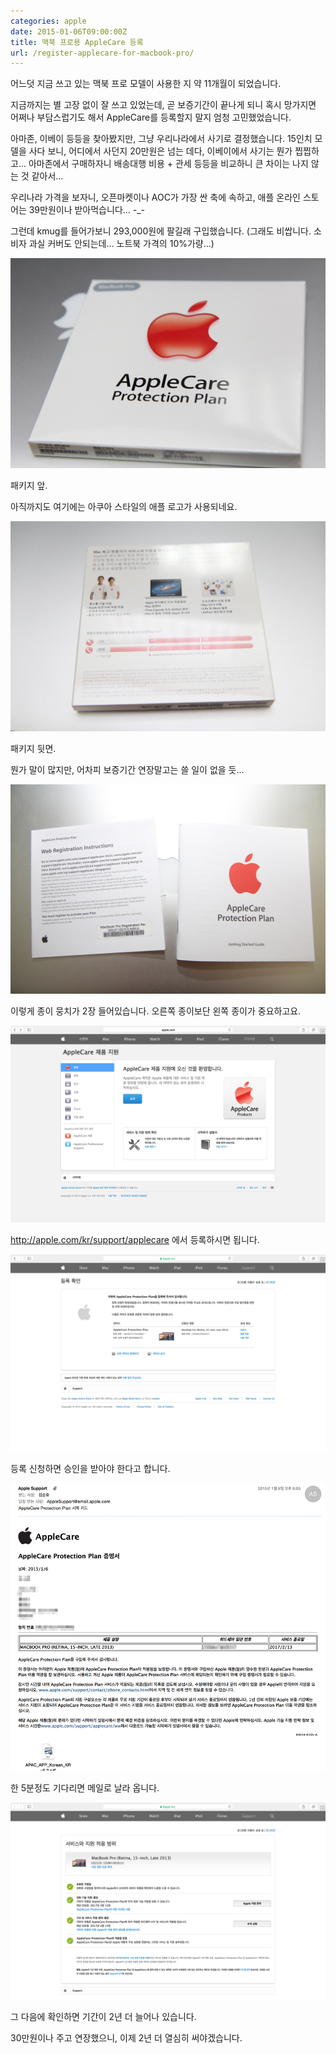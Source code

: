 ```yaml
---
categories: apple
date: 2015-01-06T09:00:00Z
title: 맥북 프로용 AppleCare 등록
url: /register-applecare-for-macbook-pro/
---
```


어느덧 지금 쓰고 있는 맥북 프로 모델이 사용한 지 약 11개월이 되었습니다.

지금까지는 별 고장 없이 잘 쓰고 있었는데, 곧 보증기간이 끝나게 되니 혹시 망가지면 어쩌나 부담스럽기도 해서 AppleCare를 등록할지 말지 엄청 고민했었습니다.

아마존, 이베이 등등을 찾아봤지만, 그냥 우리나라에서 사기로 결정했습니다. 15인치 모델을 사다 보니, 어디에서 사던지 20만원은 넘는 데다, 이베이에서 사기는 뭔가 찝찝하고... 아마존에서 구매하자니 배송대행 비용 + 관세 등등을 비교하니 큰 차이는 나지 않는 것 같아서...

우리나라 가격을 보자니, 오픈마켓이나 AOC가 가장 싼 축에 속하고, 애플 온라인 스토어는 39만원이나 받아먹습니다... -_-

그런데 kmug를 들어가보니 293,000원에 팔길래 구입했습니다. (그래도 비쌉니다. 소비자 과실 커버도 안되는데... 노트북 가격의 10%가량...)

<img src="/images/E1XO-1WRx.jpg" alt="niceb5y blog">

패키지 앞.

아직까지도 여기에는 아쿠아 스타일의 애플 로고가 사용되네요.

<img src="/images/EyZcW1-Rg.jpg" alt="niceb5y blog">

패키지 뒷면.

뭔가 말이 많지만, 어차피 보증기간 연장말고는 쓸 일이 없을 듯...

<img src="/images/EJNjbyZRe.jpg" alt="niceb5y blog">

이렇게 종이 뭉치가 2장 들어있습니다. 오른쪽 종이보단 왼쪽 종이가 중요하고요.

<img src="/images/4k2n-ybRl.png" alt="niceb5y blog">

http://apple.com/kr/support/applecare 에서 등록하시면 됩니다.

<img src="/images/E1T6b1-Cl.png" alt="niceb5y blog">

등록 신청하면 승인을 받아야 한다고 합니다.

<img src="/images/NJhAWyZAl.png" alt="niceb5y blog">

한 5분정도 기다리면 메일로 날라 옵니다.

<img src="/images/Vyqyf1ZAg.png" alt="niceb5y blog">

그 다음에 확인하면 기간이 2년 더 늘어나 있습니다.

30만원이나 주고 연장했으니, 이제 2년 더 열심히 써야겠습니다.
